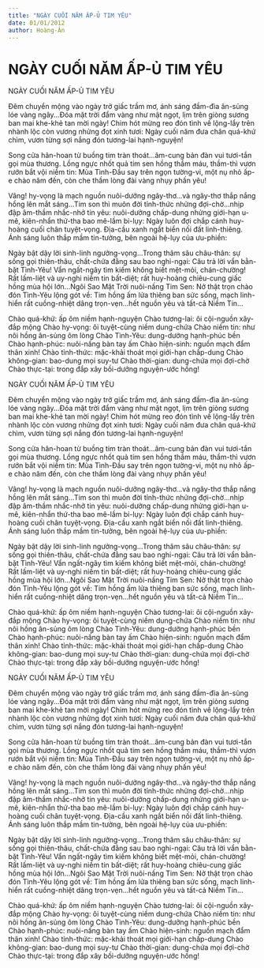 ```yaml
---
title: "NGÀY CUỐI NĂM ẤP-Ủ TIM YÊU"
date: 01/01/2012
author: Hoàng-Ân
---
```


# NGÀY CUỐI NĂM ẤP-Ủ TIM YÊU

NGÀY CUỐI NĂM ẤP-Ủ TIM YÊU


Đêm chuyển mộng vào ngày trở giấc trầm mơ, ánh sáng đầm-đìa ân-sủng lóe vàng ngây...Đóa mặt trời đẩm vàng như mật ngọt, lịm trên giòng sương ban mai khe-khẻ tan mời ngày!  Chim hót mừng reo đón tình về lộng-lẩy trên nhành lộc còn vương nhửng đọt xinh tươi:  Ngày cuối năm đưa chân quá-khứ chìm, vươn từng sợi nắng đón tương-lai hạnh-nguyện!

Song cửa hân-hoan từ buồng tim tràn thoát...âm-cung bản đàn vui tươi-tắn gọi mùa thương. Lồng ngực nhốt quả tim sen hồng thắm máu, thầm-thì vươn rướn bắt vội niềm tin: Mùa Tình-Đầu say trên ngọn tường-vi, một nụ nhỏ ấp-e chào năm đến, còn che thầm lòng đài vàng nhụy phấn yêu!

Vâng! hy-vọng là mạch nguồn nuôi-dưởng ngây-thơ...và ngây-thơ thắp nắng hồng lên mắt sáng...Tim son thì muôn đời tỉnh-thức nhửng đợi-chờ...nhịp đập âm-thầm nhắc-nhở tin yêu: nuôi-dưởng chấp-dung nhửng giới-hạn u-mê, kiên-nhẩn thứ-tha bao mê-lầm bi-lụy:  Ngày luôn đợi chắp cánh huy-hoàng cuối chân tuyệt-vọng. Địa-cầu xanh ngắt biển nối đất linh-thiêng. Ánh sáng luôn thắp mầm tin-tưởng, bên ngoài hệ-lụy của ưu-phiền:

Ngày bật dậy lời sinh-linh ngưởng-vọng...Trong thâm sâu châu-thân: sự sống gọi thiên-thâu, chất-chứa đằng sau bao nghi-ngại: Câu trả lời vẩn bằn-bặt Tình-Yêu!  Vẩn ngất-ngây tìm kiếm không biết mệt-mỏi, chán-chường!  Rất lấm-liệt và uy-nghi niềm tin bất-diệt; rất huy-hoàng chiêu-cung giấc hồng mùa hội lớn...Ngôi Sao Mặt Trời nuôi-nấng Tim Sen: Nở thật trọn chào đón Tình-Yêu lộng gót về: Tim hồng ấm lửa thiêng ban sức sống, mạch linh-hiển rất cuồng-nhiệt dâng trọn-vẹn...hết nguồn yêu và tất-cả Niềm Tin...

Chào quá-khứ: ấp ôm niềm hạnh-nguyện
Chào tương-lai: ôi cội-nguồn xây-đắp mộng
Chào hy-vọng: ôi tuyệt-cùng niềm dung-chứa
Chào niềm tin: như nôi hồng ân-sủng ôm lòng
Chào Tình-Yêu: dung-dưởng hạnh-phúc bền
Chào hạnh-phúc: nuôi-nấng bàn tay ấm
Chào hiện-sinh: nguồn mạch đẩm thân xinh!
Chào tỉnh-thức: mặc-khải thoát mọi giới-hạn chấp-dung
Chào không-gian: bao-dung mọi suy-tư
Chào thời-gian: dung-chứa mọi đợi-chờ
Chào thực-tại: trong đắp xây bồi-dưởng nguyện-ước hồng!

NGÀY CUỐI NĂM ẤP-Ủ TIM YÊU


Đêm chuyển mộng vào ngày trở giấc trầm mơ, ánh sáng đầm-đìa ân-sủng lóe vàng ngây...Đóa mặt trời đẩm vàng như mật ngọt, lịm trên giòng sương ban mai khe-khẻ tan mời ngày!  Chim hót mừng reo đón tình về lộng-lẩy trên nhành lộc còn vương nhửng đọt xinh tươi:  Ngày cuối năm đưa chân quá-khứ chìm, vươn từng sợi nắng đón tương-lai hạnh-nguyện!

Song cửa hân-hoan từ buồng tim tràn thoát...âm-cung bản đàn vui tươi-tắn gọi mùa thương. Lồng ngực nhốt quả tim sen hồng thắm máu, thầm-thì vươn rướn bắt vội niềm tin: Mùa Tình-Đầu say trên ngọn tường-vi, một nụ nhỏ ấp-e chào năm đến, còn che thầm lòng đài vàng nhụy phấn yêu!

Vâng! hy-vọng là mạch nguồn nuôi-dưởng ngây-thơ...và ngây-thơ thắp nắng hồng lên mắt sáng...Tim son thì muôn đời tỉnh-thức nhửng đợi-chờ...nhịp đập âm-thầm nhắc-nhở tin yêu: nuôi-dưởng chấp-dung nhửng giới-hạn u-mê, kiên-nhẩn thứ-tha bao mê-lầm bi-lụy:  Ngày luôn đợi chắp cánh huy-hoàng cuối chân tuyệt-vọng. Địa-cầu xanh ngắt biển nối đất linh-thiêng. Ánh sáng luôn thắp mầm tin-tưởng, bên ngoài hệ-lụy của ưu-phiền:

Ngày bật dậy lời sinh-linh ngưởng-vọng...Trong thâm sâu châu-thân: sự sống gọi thiên-thâu, chất-chứa đằng sau bao nghi-ngại: Câu trả lời vẩn bằn-bặt Tình-Yêu!  Vẩn ngất-ngây tìm kiếm không biết mệt-mỏi, chán-chường!  Rất lấm-liệt và uy-nghi niềm tin bất-diệt; rất huy-hoàng chiêu-cung giấc hồng mùa hội lớn...Ngôi Sao Mặt Trời nuôi-nấng Tim Sen: Nở thật trọn chào đón Tình-Yêu lộng gót về: Tim hồng ấm lửa thiêng ban sức sống, mạch linh-hiển rất cuồng-nhiệt dâng trọn-vẹn...hết nguồn yêu và tất-cả Niềm Tin...

Chào quá-khứ: ấp ôm niềm hạnh-nguyện
Chào tương-lai: ôi cội-nguồn xây-đắp mộng
Chào hy-vọng: ôi tuyệt-cùng niềm dung-chứa
Chào niềm tin: như nôi hồng ân-sủng ôm lòng
Chào Tình-Yêu: dung-dưởng hạnh-phúc bền
Chào hạnh-phúc: nuôi-nấng bàn tay ấm
Chào hiện-sinh: nguồn mạch đẩm thân xinh!
Chào tỉnh-thức: mặc-khải thoát mọi giới-hạn chấp-dung
Chào không-gian: bao-dung mọi suy-tư
Chào thời-gian: dung-chứa mọi đợi-chờ
Chào thực-tại: trong đắp xây bồi-dưởng nguyện-ước hồng!

NGÀY CUỐI NĂM ẤP-Ủ TIM YÊU


Đêm chuyển mộng vào ngày trở giấc trầm mơ, ánh sáng đầm-đìa ân-sủng lóe vàng ngây...Đóa mặt trời đẩm vàng như mật ngọt, lịm trên giòng sương ban mai khe-khẻ tan mời ngày!  Chim hót mừng reo đón tình về lộng-lẩy trên nhành lộc còn vương nhửng đọt xinh tươi:  Ngày cuối năm đưa chân quá-khứ chìm, vươn từng sợi nắng đón tương-lai hạnh-nguyện!

Song cửa hân-hoan từ buồng tim tràn thoát...âm-cung bản đàn vui tươi-tắn gọi mùa thương. Lồng ngực nhốt quả tim sen hồng thắm máu, thầm-thì vươn rướn bắt vội niềm tin: Mùa Tình-Đầu say trên ngọn tường-vi, một nụ nhỏ ấp-e chào năm đến, còn che thầm lòng đài vàng nhụy phấn yêu!

Vâng! hy-vọng là mạch nguồn nuôi-dưởng ngây-thơ...và ngây-thơ thắp nắng hồng lên mắt sáng...Tim son thì muôn đời tỉnh-thức nhửng đợi-chờ...nhịp đập âm-thầm nhắc-nhở tin yêu: nuôi-dưởng chấp-dung nhửng giới-hạn u-mê, kiên-nhẩn thứ-tha bao mê-lầm bi-lụy:  Ngày luôn đợi chắp cánh huy-hoàng cuối chân tuyệt-vọng. Địa-cầu xanh ngắt biển nối đất linh-thiêng. Ánh sáng luôn thắp mầm tin-tưởng, bên ngoài hệ-lụy của ưu-phiền:

Ngày bật dậy lời sinh-linh ngưởng-vọng...Trong thâm sâu châu-thân: sự sống gọi thiên-thâu, chất-chứa đằng sau bao nghi-ngại: Câu trả lời vẩn bằn-bặt Tình-Yêu!  Vẩn ngất-ngây tìm kiếm không biết mệt-mỏi, chán-chường!  Rất lấm-liệt và uy-nghi niềm tin bất-diệt; rất huy-hoàng chiêu-cung giấc hồng mùa hội lớn...Ngôi Sao Mặt Trời nuôi-nấng Tim Sen: Nở thật trọn chào đón Tình-Yêu lộng gót về: Tim hồng ấm lửa thiêng ban sức sống, mạch linh-hiển rất cuồng-nhiệt dâng trọn-vẹn...hết nguồn yêu và tất-cả Niềm Tin...

Chào quá-khứ: ấp ôm niềm hạnh-nguyện
Chào tương-lai: ôi cội-nguồn xây-đắp mộng
Chào hy-vọng: ôi tuyệt-cùng niềm dung-chứa
Chào niềm tin: như nôi hồng ân-sủng ôm lòng
Chào Tình-Yêu: dung-dưởng hạnh-phúc bền
Chào hạnh-phúc: nuôi-nấng bàn tay ấm
Chào hiện-sinh: nguồn mạch đẩm thân xinh!
Chào tỉnh-thức: mặc-khải thoát mọi giới-hạn chấp-dung
Chào không-gian: bao-dung mọi suy-tư
Chào thời-gian: dung-chứa mọi đợi-chờ
Chào thực-tại: trong đắp xây bồi-dưởng nguyện-ước hồng!
